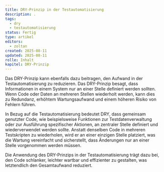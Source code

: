 ```yaml
---
title: DRY-Prinzip in der Testautomatisierung
description: .
tags:
  - dry
  - testautomatisierung
status: Fertig
type: artikel
editors:
  - zoltan
created: 2025-08-11
updated: 2025-08-11
rolle: Inhalt
kapitel: DRY-Prinzip
---
```


Das DRY-Prinzip kann ebenfalls dazu beitragen, den Aufwand in der Testautomatisierung zu reduzieren. Das DRY-Prinzip besagt, dass Informationen in einem System nur an einer Stelle definiert werden sollten. Wenn Code oder Daten an mehreren Stellen wiederholt werden, kann dies zu Redundanz, erhöhtem Wartungsaufwand und einem höheren Risiko von Fehlern führen.

In Bezug auf die Testautomatisierung bedeutet DRY, dass gemeinsam genutzter Code, wie beispielsweise Funktionen zur Testdatenverwaltung oder zur Ausführung spezifischer Aktionen, an zentraler Stelle definiert und wiederverwendet werden sollte. Anstatt denselben Code in mehreren Testskripten zu wiederholen, wird er an einer einzigen Stelle platziert, was die Wartung vereinfacht und sicherstellt, dass Änderungen nur an einer Stelle vorgenommen werden müssen.

Die Anwendung des DRY-Prinzips in der Testautomatisierung trägt dazu bei, den Code schlanker, leichter wartbar und effizienter zu gestalten, was letztendlich den Gesamtaufwand reduziert.